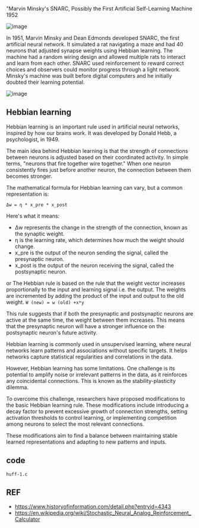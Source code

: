 

"Marvin Minsky's SNARC, Possibly the First Artificial Self-Learning Machine
1952

![image](https://github.com/SteveJustin1963/tec_NN-SNARC/assets/58069246/3a54d71d-01f3-4297-a941-c6657b89cd1c)


In 1951, Marvin Minsky and Dean Edmonds developed SNARC, the first artificial neural network. It simulated a rat navigating a maze and had 40 neurons that adjusted synapse weights using Hebbian learning. The machine had a random wiring design and allowed multiple rats to interact and learn from each other. SNARC used reinforcement to reward correct choices and observers could monitor progress through a light network. Minsky's machine was built before digital computers and he initially doubted their learning potential.

![image](https://github.com/SteveJustin1963/tec-NN-SNARC/assets/58069246/e24943a2-ae61-4d13-9720-baf880d076fe)

## Hebbian learning
Hebbian learning is an important rule used in artificial neural networks, inspired by how our brains work. It was developed by Donald Hebb, a psychologist, in 1949.

The main idea behind Hebbian learning is that the strength of connections between neurons is adjusted based on their coordinated activity. In simple terms, "neurons that fire together wire together." When one neuron consistently fires just before another neuron, the connection between them becomes stronger.

The mathematical formula for Hebbian learning can vary, but a common representation is:

`Δw = η * x_pre * x_post`

Here's what it means:

- Δw represents the change in the strength of the connection, known as the synaptic weight.
- η is the learning rate, which determines how much the weight should change.
- x_pre is the output of the neuron sending the signal, called the presynaptic neuron.
- x_post is the output of the neuron receiving the signal, called the postsynaptic neuron.

or The Hebbian rule is based on the rule that the weight vector increases proportionally to the input and learning signal i.e. the output. The weights are incremented by adding the product of the input and output to the old weight. `W (new) = w (old) +x*y`

This rule suggests that if both the presynaptic and postsynaptic neurons are active at the same time, the weight between them increases. This means that the presynaptic neuron will have a stronger influence on the postsynaptic neuron's future activity.

Hebbian learning is commonly used in unsupervised learning, where neural networks learn patterns and associations without specific targets. It helps networks capture statistical regularities and correlations in the data.

However, Hebbian learning has some limitations. One challenge is its potential to amplify noise or irrelevant patterns in the data, as it reinforces any coincidental connections. This is known as the stability-plasticity dilemma.

To overcome this challenge, researchers have proposed modifications to the basic Hebbian learning rule. These modifications include introducing a decay factor to prevent excessive growth of connection strengths, setting activation thresholds to control learning, or implementing competition among neurons to select the most relevant connections.

These modifications aim to find a balance between maintaining stable learned representations and adapting to new patterns and inputs.
## code
`huff-1.c`





## REF
- https://www.historyofinformation.com/detail.php?entryid=4343
- https://en.wikipedia.org/wiki/Stochastic_Neural_Analog_Reinforcement_Calculator

